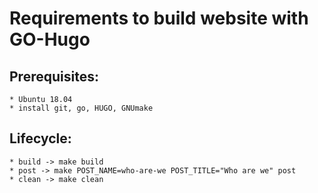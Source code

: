 Requirements to build website with GO-Hugo
======================

## Prerequisites:
    * Ubuntu 18.04
    * install git, go, HUGO, GNUmake

## Lifecycle:
    * build -> make build
    * post -> make POST_NAME=who-are-we POST_TITLE="Who are we" post
    * clean -> make clean

    
 